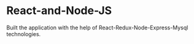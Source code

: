 # React-and-Node-JS
Built the application with the help of React-Redux-Node-Express-Mysql technologies.
